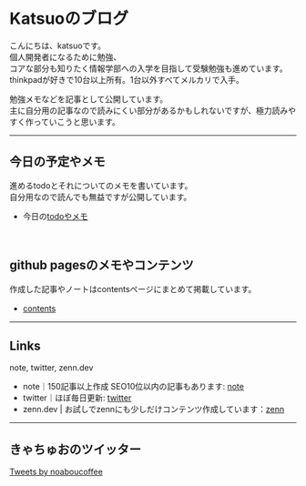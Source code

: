 <script async src="https://pagead2.googlesyndication.com/pagead/js/adsbygoogle.js?client=ca-pub-7136536804767411"
     crossorigin="anonymous"></script>

# Katsuoのブログ

こんにちは、katsuoです。  
個人開発者になるために勉強、  
コアな部分も知りたく情報学部への入学を目指して受験勉強も進めています。
thinkpadが好きで10台以上所有。1台以外すべてメルカリで入手。  

勉強メモなどを記事として公開しています。  
主に自分用の記事なので読みにくい部分があるかもしれないですが、極力読みやすく作っていこうと思います。

---

## 今日の予定やメモ

進めるtodoとそれについてのメモを書いています。  
自分用なので読んでも無益ですが公開しています。

- 今日の[todoやメモ](todo.md)

<br />

## github pagesのメモやコンテンツ

作成した記事やノートはcontentsページにまとめて掲載しています。

- [contents](contents.md)　

---

## Links

note, twitter, zenn.dev

- note｜150記事以上作成 SEO10位以内の記事もあります: [note](https://note.com/noabou)
- twitter｜ほぼ毎日更新: [twitter](https://twitter.com/noaboucoffee)
- zenn.dev | お試しでzennにも少しだけコンテンツ作成しています：[zenn](https://zenn.dev/katsuo)

---

## きゃちゅおのツイッター

<a class="twitter-timeline" data-lang="ja" 
data-limit="5"
data-width="600"
data-lang="ja"
data-dnt="true" href="https://twitter.com/noaboucoffee?ref_src=twsrc%5Etfw">Tweets by noaboucoffee</a> <script async src="https://platform.twitter.com/widgets.js" charset="utf-8"></script>

